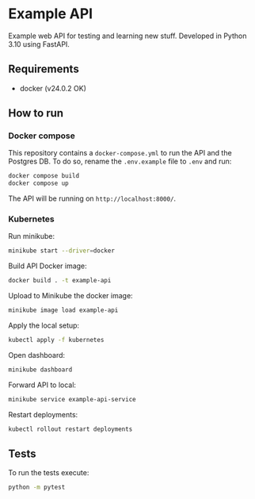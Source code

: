 # Example API

Example web API for testing and learning new stuff. Developed in Python 3.10 using FastAPI.

## Requirements

- docker (v24.0.2 OK)

## How to run

### Docker compose

This repository contains a `docker-compose.yml` to run the API and the Postgres DB. To do so, rename the `.env.example` file to `.env` and run:

```bash
docker compose build
docker compose up
```

The API will be running on `http://localhost:8000/`.

### Kubernetes

Run minikube:

```bash
minikube start --driver=docker
```

Build API Docker image:

```bash
docker build . -t example-api
```

Upload to Minikube the docker image:

```bash
minikube image load example-api
```

Apply the local setup:

```bash
kubectl apply -f kubernetes
```

Open dashboard:

```bash
minikube dashboard
```

Forward API to local:

```bash
minikube service example-api-service
```

Restart deployments:

```bash
kubectl rollout restart deployments
```

## Tests

To run the tests execute:

```bash
python -m pytest
```

